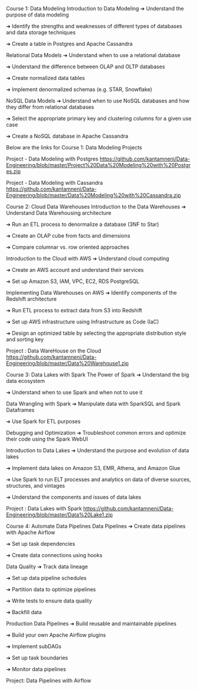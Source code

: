 Course 1: Data Modeling
Introduction to Data Modeling
➔ Understand the purpose of data modeling

➔ Identify the strengths and weaknesses of different types of databases and data storage techniques

➔ Create a table in Postgres and Apache Cassandra

Relational Data Models
➔ Understand when to use a relational database

➔ Understand the difference between OLAP and OLTP databases

➔ Create normalized data tables

➔ Implement denormalized schemas (e.g. STAR, Snowflake)

NoSQL Data Models
➔ Understand when to use NoSQL databases and how they differ from relational databases

➔ Select the appropriate primary key and clustering columns for a given use case

➔ Create a NoSQL database in Apache Cassandra

Below are the links for Course 1: Data Modeling Projects 

Project -  Data Modeling with Postgres 
https://github.com/kantamneni/Data-Engineering/blob/master/Project%20Data%20Modeling%20with%20Postgres.zip

Project - Data Modeling with Cassandra
https://github.com/kantamneni/Data-Engineering/blob/master/Data%20Modeling%20with%20Cassandra.zip

Course 2: Cloud Data Warehouses
Introduction to the Data Warehouses
➔ Understand Data Warehousing architecture

➔ Run an ETL process to denormalize a database (3NF to Star)

➔ Create an OLAP cube from facts and dimensions

➔ Compare columnar vs. row oriented approaches

Introduction to the Cloud with AWS
➔ Understand cloud computing

➔ Create an AWS account and understand their services

➔ Set up Amazon S3, IAM, VPC, EC2, RDS PostgreSQL

Implementing Data Warehouses on AWS
➔ Identify components of the Redshift architecture

➔ Run ETL process to extract data from S3 into Redshift

➔ Set up AWS infrastructure using Infrastructure as Code (IaC)

➔ Design an optimized table by selecting the appropriate distribution style and sorting key

Project : Data WareHouse on the Cloud
https://github.com/kantamneni/Data-Engineering/blob/master/Data%20Warehouse1.zip

Course 3: Data Lakes with Spark
The Power of Spark
➔ Understand the big data ecosystem

➔ Understand when to use Spark and when not to use it

Data Wrangling with Spark
➔ Manipulate data with SparkSQL and Spark Dataframes

➔ Use Spark for ETL purposes

Debugging and Optimization
➔ Troubleshoot common errors and optimize their code using the Spark WebUI

Introduction to Data Lakes
➔ Understand the purpose and evolution of data lakes

➔ Implement data lakes on Amazon S3, EMR, Athena, and Amazon Glue

➔ Use Spark to run ELT processes and analytics on data of diverse sources, structures, and vintages

➔ Understand the components and issues of data lakes

Project : Data Lakes with Spark
https://github.com/kantamneni/Data-Engineering/blob/master/Data%20Lake1.zip

Course 4: Automate Data Pipelines
Data Pipelines
➔ Create data pipelines with Apache Airflow

➔ Set up task dependencies

➔ Create data connections using hooks

Data Quality
➔ Track data lineage

➔ Set up data pipeline schedules

➔ Partition data to optimize pipelines

➔ Write tests to ensure data quality

➔ Backfill data

Production Data Pipelines
➔ Build reusable and maintainable pipelines

➔ Build your own Apache Airflow plugins

➔ Implement subDAGs

➔ Set up task boundaries

➔ Monitor data pipelines

Project: Data Pipelines with Airflow 




